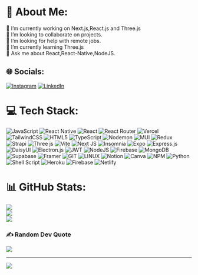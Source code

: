 # 💫 About Me:
🔭 I’m currently working on Next.js,React.js and Three.js<br>👯 I’m looking to collaborate on projects.<br>🤝 I’m looking for help with remote jobs.<br>🌱 I’m currently learning Three.js<br>💬 Ask me about React,React-Native,NodeJS.


## 🌐 Socials:
[![Instagram](https://img.shields.io/badge/Instagram-%23E4405F.svg?logo=Instagram&logoColor=white)](https://instagram.com/redox_ahmii) [![LinkedIn](https://img.shields.io/badge/LinkedIn-%230077B5.svg?logo=linkedin&logoColor=white)](https://linkedin.com/in/ahmed-mughal-a76706181) 

# 💻 Tech Stack:
![JavaScript](https://img.shields.io/badge/javascript-%23323330.svg?style=flat&logo=javascript&logoColor=%23F7DF1E) ![React Native](https://img.shields.io/badge/react_native-%2320232a.svg?style=flat&logo=react&logoColor=%2361DAFB) ![React](https://img.shields.io/badge/react-%2320232a.svg?style=flat&logo=react&logoColor=%2361DAFB) ![React Router](https://img.shields.io/badge/React_Router-CA4245?style=flat&logo=react-router&logoColor=white) ![Vercel](https://img.shields.io/badge/vercel-%23000000.svg?style=flat&logo=vercel&logoColor=white) ![TailwindCSS](https://img.shields.io/badge/tailwindcss-%2338B2AC.svg?style=flat&logo=tailwind-css&logoColor=white) ![HTML5](https://img.shields.io/badge/html5-%23E34F26.svg?style=flat&logo=html5&logoColor=white) ![TypeScript](https://img.shields.io/badge/typescript-%23007ACC.svg?style=flat&logo=typescript&logoColor=white) ![Nodemon](https://img.shields.io/badge/NODEMON-%23323330.svg?style=flat&logo=nodemon&logoColor=%BBDEAD) ![MUI](https://img.shields.io/badge/MUI-%230081CB.svg?style=flat&logo=mui&logoColor=white) ![Redux](https://img.shields.io/badge/redux-%23593d88.svg?style=flat&logo=redux&logoColor=white) ![Strapi](https://img.shields.io/badge/strapi-%232E7EEA.svg?style=flat&logo=strapi&logoColor=white) ![Three js](https://img.shields.io/badge/threejs-black?style=flat&logo=three.js&logoColor=white) ![Vite](https://img.shields.io/badge/vite-%23646CFF.svg?style=flat&logo=vite&logoColor=white) ![Next JS](https://img.shields.io/badge/Next-black?style=flat&logo=next.js&logoColor=white) ![Insomnia](https://img.shields.io/badge/Insomnia-black?style=flat&logo=insomnia&logoColor=5849BE) ![Expo](https://img.shields.io/badge/expo-1C1E24?style=flat&logo=expo&logoColor=#D04A37) ![Express.js](https://img.shields.io/badge/express.js-%23404d59.svg?style=flat&logo=express&logoColor=%2361DAFB) ![DaisyUI](https://img.shields.io/badge/daisyui-5A0EF8?style=flat&logo=daisyui&logoColor=white) ![Electron.js](https://img.shields.io/badge/Electron-191970?style=flat&logo=Electron&logoColor=white) ![JWT](https://img.shields.io/badge/JWT-black?style=flat&logo=JSON%20web%20tokens) ![NodeJS](https://img.shields.io/badge/node.js-6DA55F?style=flat&logo=node.js&logoColor=white) ![Firebase](https://img.shields.io/badge/Firebase-039BE5?style=flat&logo=Firebase&logoColor=white) ![MongoDB](https://img.shields.io/badge/MongoDB-%234ea94b.svg?style=flat&logo=mongodb&logoColor=white) ![Supabase](https://img.shields.io/badge/Supabase-3ECF8E?style=flat&logo=supabase&logoColor=white) ![Framer](https://img.shields.io/badge/Framer-black?style=flat&logo=framer&logoColor=blue) ![GIT](https://img.shields.io/badge/Git-fc6d26?style=flat&logo=git&logoColor=white) ![LINUX](https://img.shields.io/badge/Linux-FCC624?style=flat&logo=linux&logoColor=black) ![Notion](https://img.shields.io/badge/Notion-%23000000.svg?style=flat&logo=notion&logoColor=white) ![Canva](https://img.shields.io/badge/Canva-%2300C4CC.svg?style=flat&logo=Canva&logoColor=white) ![NPM](https://img.shields.io/badge/NPM-%23CB3837.svg?style=flat&logo=npm&logoColor=white) ![Python](https://img.shields.io/badge/python-3670A0?style=flat&logo=python&logoColor=ffdd54) ![Shell Script](https://img.shields.io/badge/shell_script-%23121011.svg?style=flat&logo=gnu-bash&logoColor=white) ![Heroku](https://img.shields.io/badge/heroku-%23430098.svg?style=flat&logo=heroku&logoColor=white) ![Firebase](https://img.shields.io/badge/firebase-%23039BE5.svg?style=flat&logo=firebase) ![Netlify](https://img.shields.io/badge/netlify-%23000000.svg?style=flat&logo=netlify&logoColor=#00C7B7) 
# 📊 GitHub Stats:
![](https://github-readme-stats.vercel.app/api?username=Redoxahmii&theme=dark&hide_border=false&include_all_commits=true&count_private=true)<br/>
![](https://github-readme-streak-stats.herokuapp.com/?user=Redoxahmii&theme=dark&hide_border=false)<br/>
![](https://github-readme-stats.vercel.app/api/top-langs/?username=Redoxahmii&theme=dark&hide_border=false&include_all_commits=true&count_private=true&layout=compact)

### ✍️ Random Dev Quote
![](https://quotes-github-readme.vercel.app/api?type=horizontal&theme=dark)

---
[![](https://visitcount.itsvg.in/api?id=Redoxahmii&icon=2&color=0)](https://visitcount.itsvg.in)

<!-- Proudly created with GPRM ( https://gprm.itsvg.in ) -->

<!--
**Redoxahmii/Redoxahmii** is a ✨ _special_ ✨ repository because its `README.md` (this file) appears on your GitHub profile.

Here are some ideas to get you started:

- 🔭 I’m currently working on ...
- 🌱 I’m currently learning ...
- 👯 I’m looking to collaborate on ...
- 🤔 I’m looking for help with ...
- 💬 Ask me about ...
- 📫 How to reach me: ...
- 😄 Pronouns: ...
- ⚡ Fun fact: ...
-->
